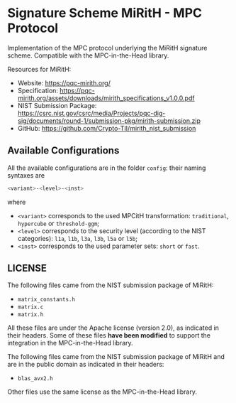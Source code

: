 # Signature Scheme MiRitH - MPC Protocol

Implementation of the MPC protocol underlying the MiRitH signature scheme. Compatible with the MPC-in-the-Head library.

Resources for MiRitH:
 * Website: https://pqc-mirith.org/
 * Specification: https://pqc-mirith.org/assets/downloads/mirith_specifications_v1.0.0.pdf
 * NIST Submission Package: https://csrc.nist.gov/csrc/media/Projects/pqc-dig-sig/documents/round-1/submission-pkg/mirith-submission.zip
 * GitHub: https://github.com/Crypto-TII/mirith_nist_submission

## Available Configurations

All the available configurations are in the folder `config`: their naming syntaxes are
```bash
<variant>-<level>-<inst>
```
where
 * `<variant>` corresponds to the used MPCitH transformation: `traditional`, `hypercube` or `threshold-ggm`;
 * `<level>` corresponds to the security level (according to the NIST categories): `l1a`, `l1b`, `l3a`, `l3b`, `l5a` or `l5b`;
 * `<inst>` corresponds to the used parameter sets: `short` or `fast`.

## LICENSE

The following files came from the NIST submission package of MiRitH:
 * `matrix_constants.h`
 * `matrix.c`
 * `matrix.h`

All these files are under the Apache license (version 2.0), as indicated in their headers. Some of these files **have been modified** to support the integration in the MPC-in-the-Head library.

The following files came from the NIST submission package of MiRitH and are in the public domain as indicated in their headers:
 * `blas_avx2.h`

Other files use the same license as the MPC-in-the-Head library.
